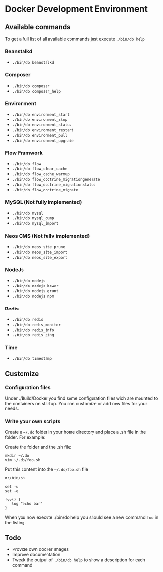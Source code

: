 Docker Development Environment
===================

## Available commands

To get a full list of all available commands just execute `./bin/do help`

### Beanstalkd

* `./bin/do beanstalkd`

### Composer

* `./bin/do composer`
* `./bin/do composer_help`

### Environment

* `./bin/do environment_start`
* `./bin/do environment_stop`
* `./bin/do environment_status`
* `./bin/do environment_restart`
* `./bin/do environment_pull`
* `./bin/do environment_upgrade`

### Flow Framwork

* `./bin/do flow`
* `./bin/do flow_clear_cache`
* `./bin/do flow_cache_warmup`
* `./bin/do flow_doctrine_migrationgenerate`
* `./bin/do flow_doctrine_migrationstatus`
* `./bin/do flow_doctrine_migrate`

### MySQL (Not fully implemented)

* `./bin/do mysql`
* `./bin/do mysql_dump`
* `./bin/do mysql_import`

### Neos CMS (Not fully implemented)

* `./bin/do neos_site_prune`
* `./bin/do neos_site_import`
* `./bin/do neos_site_export`

### NodeJs

* `./bin/do nodejs`
* `./bin/do nodejs bower`
* `./bin/do nodejs grunt`
* `./bin/do nodejs npm`

### Redis

* `./bin/do redis`
* `./bin/do redis_monitor`
* `./bin/do redis_info`
* `./bin/do redis_ping`

### Time

* `./bin/do timestamp`

## Customize

### Configuration files

Under ./Build/Docker you find some configuration files wich are mounted to the containers on startup. You can customize or add new files for your needs.

### Write your own scripts

Create a `~/.do` folder in your home directory and place a .sh file in the folder. For example:

Create the folder and the .sh file:

```
mkdir ~/.do
vim ~/.do/foo.sh
```

Put this content into the `~/.do/foo.sh` file

```
#!/bin/sh

set -u
set -e

foo() {
   log "echo bar"
}
```

When you now execute ./bin/do help you should see a new command `foo` in the listing.

## Todo

* Provide own docker images
* Improve documentation
* Tweak the output of `./bin/do help` to show a description for each command